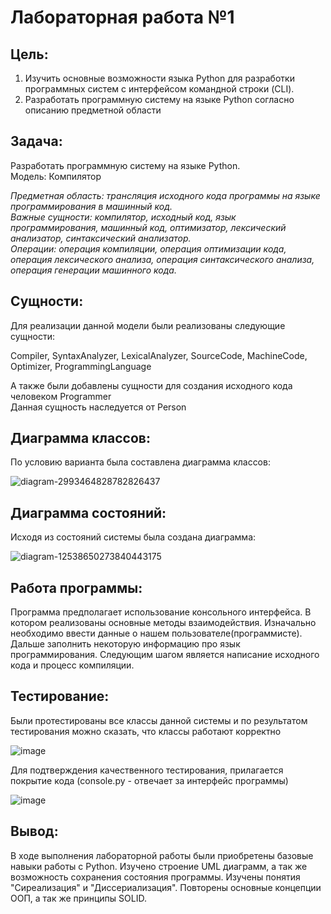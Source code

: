 # Лабораторная работа №1

## Цель: 
1. Изучить основные возможности языка Python для разработки программных систем с интерфейсом командной строки (CLI).
2. Разработать программную систему на языке Python согласно описанию предметной области

## Задача:
Разработать программную систему на языке Python.<br>
Модель: Компилятор

<em>
Предметная область: трансляция исходного кода программы на языке программирования в машинный код.<br>
Важные сущности: компилятор, исходный код, язык программирования, машинный код, оптимизатор, лексический анализатор, синтаксический анализатор.<br>
Операции: операция компиляции, операция оптимизации кода, операция лексического анализа, операция синтаксического анализа, операция генерации машинного кода.
</em>

## Сущности:
Для реализации данной модели были реализованы следующие сущности:

Compiler, SyntaxAnalyzer, LexicalAnalyzer, SourceCode, MachineCode, Optimizer, ProgrammingLanguage

А также были добавлены сущности для создания исходного кода человеком Programmer<br>
Данная сущность наследуется от Person

## Диаграмма классов:
По условию варианта была составлена диаграмма классов:

![diagram-2993464828782826437](https://github.com/KL1cktm/POIS/assets/114190325/e5afc4b6-7e4f-43c4-b442-1c1c5bd31367)


## Диаграмма состояний:
Исходя из состояний системы была создана диаграмма:

![diagram-12538650273840443175](https://github.com/KL1cktm/POIS/assets/114190325/cc9bad99-e4b9-4254-8310-8e34c6fdb9d7)


## Работа программы:
Программа предполагает использование консольного интерфейса. В котором реализованы основные методы взаимодействия. Изначально необходимо ввести данные о нашем пользователе(программисте). Дальше заполнить некоторую информацию про язык программирования. Следующим шагом является написание исходного кода и процесс компиляции.


## Тестирование:
Были протестированы все классы данной системы и по результатом тестирования можно сказать, что классы работают корректно

![image](https://github.com/KL1cktm/POIS/assets/114190325/e03aa6b1-75d9-4ac2-ba9f-262995432ba1)

Для подтверждения качественного тестирования, прилагается покрытие кода (console.py - отвечает за интерфейс программы)

![image](https://github.com/KL1cktm/POIS/assets/114190325/154f2905-cbbf-41d6-8af6-74db998d9192)



## Вывод:
В ходе выполнения лабораторной работы были приобретены базовые навыки работы с Python. Изучено строение UML диаграмм, а так же возможность сохранения состояния программы. Изучены понятия "Сиреализация" и "Диссериализация". Повторены основные концепции ООП, а так же принципы SOLID.

